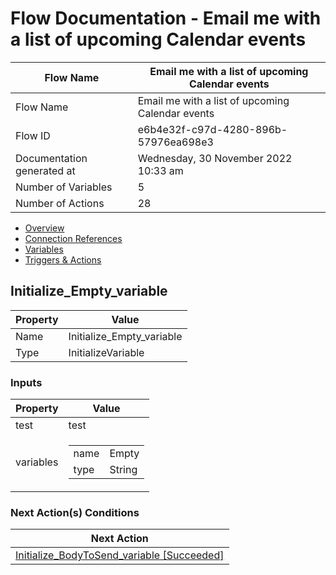 ﻿# Flow Documentation \- Email me with a list of upcoming Calendar events

| Flow Name                  | Email me with a list of upcoming Calendar events |
| -------------------------- | ------------------------------------------------ |
| Flow Name                  | Email me with a list of upcoming Calendar events |
| Flow ID                    | e6b4e32f\-c97d\-4280\-896b\-57976ea698e3         |
| Documentation generated at | Wednesday, 30 November 2022 10:33 am             |
| Number of Variables        | 5                                                |
| Number of Actions          | 28                                               |

- [Overview](../index-Email-me-with-a-list-of-upcoming-Calendar-events(e6b4e32f-c97d-4280-896b-57976ea698e3).md)
- [Connection References](../connections-Email-me-with-a-list-of-upcoming-Calendar-events(e6b4e32f-c97d-4280-896b-57976ea698e3).md)
- [Variables](../variables-Email-me-with-a-list-of-upcoming-Calendar-events(e6b4e32f-c97d-4280-896b-57976ea698e3).md)
- [Triggers & Actions](../triggersactions-Email-me-with-a-list-of-upcoming-Calendar-events(e6b4e32f-c97d-4280-896b-57976ea698e3).md)

## Initialize\_Empty\_variable

| Property | Value                       |
| -------- | --------------------------- |
| Name     | Initialize\_Empty\_variable |
| Type     | InitializeVariable          |

### Inputs

| Property  | Value                                                                                    |
| --------- | ---------------------------------------------------------------------------------------- |
| test      | test                                                                                     |
| variables | <table><tr><td>name</td><td>Empty</td></tr><tr><td>type</td><td>String</td></tr></table> |

### Next Action(s) Conditions

| Next Action                                                                                                                                                                |
| -------------------------------------------------------------------------------------------------------------------------------------------------------------------------- |
| [Initialize\_BodyToSend\_variable \[Succeeded\]](Initialize_BodyToSend_variable-Email-me-with-a-list-of-upcoming-Calendar-events(e6b4e32f-c97d-4280-896b-57976ea698e3).md) |
